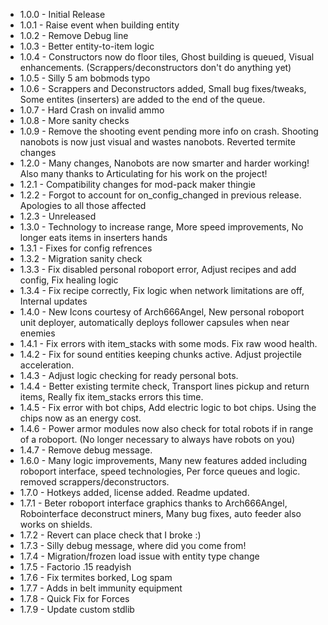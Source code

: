 -   1.0.0 - Initial Release
-   1.0.1 - Raise event when building entity
-   1.0.2 - Remove Debug line
-   1.0.3 - Better entity-to-item logic
-   1.0.4 - Constructors now do floor tiles, Ghost building is queued, Visual enhancements. (Scrappers/deconstructors don't do anything yet)
-   1.0.5 - Silly 5 am bobmods typo
-   1.0.6 - Scrappers and Deconstructors added, Small bug fixes/tweaks, Some entites (inserters) are added to the end of the queue.
-   1.0.7 - Hard Crash on invalid ammo
-   1.0.8 - More sanity checks
-   1.0.9 - Remove the shooting event pending more info on crash. Shooting nanobots is now just visual and wastes nanobots. Reverted termite changes
-   1.2.0 - Many changes, Nanobots are now smarter and harder working! Also many thanks to Articulating for his work on the project!
-   1.2.1 - Compatibility changes for mod-pack maker thingie
-   1.2.2 - Forgot to account for on_config_changed in previous release. Apologies to all those affected
-   1.2.3 - Unreleased
-   1.3.0 - Technology to increase range, More speed improvements, No longer eats items in inserters hands
-   1.3.1 - Fixes for config refrences
-   1.3.2 - Migration sanity check
-   1.3.3 - Fix disabled personal roboport error, Adjust recipes and add config, Fix healing logic
-   1.3.4 - Fix recipe correctly, Fix logic when network limitations are off, Internal updates
-   1.4.0 - New Icons courtesy of Arch666Angel, New personal roboport unit deployer, automatically deploys follower capsules when near enemies
-   1.4.1 - Fix errors with item_stacks with some mods. Fix raw wood health.
-   1.4.2 - Fix for sound entities keeping chunks active. Adjust projectile acceleration.
-   1.4.3 - Adjust logic checking for ready personal bots.
-   1.4.4 - Better existing termite check, Transport lines pickup and return items, Really fix item_stacks errors this time.
-   1.4.5 - Fix error with bot chips, Add electric logic to bot chips. Using the chips now as an energy cost.
-   1.4.6 - Power armor modules now also check for total robots if in range of a roboport. (No longer necessary to always have robots on you)
-   1.4.7 - Remove debug message.
-   1.6.0 - Many logic improvements, Many new features added including roboport interface, speed technologies, Per force queues and logic. removed scrappers/deconstructors.
-   1.7.0 - Hotkeys added, license added. Readme updated.
-   1.7.1 - Beter roboport interface graphics thanks to Arch666Angel, Robointerface deconstruct miners, Many bug fixes, auto feeder also works on shields.
-   1.7.2 - Revert can place check that I broke :)
-   1.7.3 - Silly debug message, where did you come from!
-   1.7.4 - Migration/frozen load issue with entity type change
-   1.7.5 - Factorio .15 readyish
-   1.7.6 - Fix termites borked, Log spam
-   1.7.7 - Adds in belt immunity equipment
-   1.7.8 - Quick Fix for Forces
-   1.7.9 - Update custom stdlib
